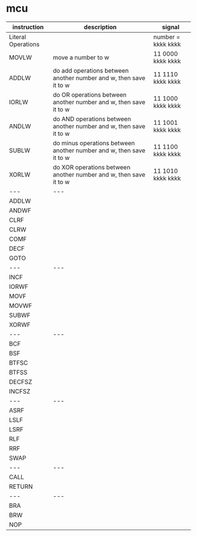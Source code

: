# mcu
|instruction|description|signal|
|---|---|---|
|Literal Operations||number = kkkk kkkk|
|MOVLW|move a number to w|11 0000 kkkk kkkk|
|ADDLW|do add operations between another number and w, then save it to w|11 1110 kkkk kkkk|
|IORLW|do OR operations between another number and w, then save it to w|11 1000 kkkk kkkk|
|ANDLW|do AND operations between another number and w, then save it to w|11 1001 kkkk kkkk|
|SUBLW|do minus operations between another number and w, then save it to w|11 1100 kkkk kkkk|
|XORLW|do XOR operations between another number and w, then save it to w|11 1010 kkkk kkkk|
|---|---|
|ADDLW||
|ANDWF||
|CLRF||
|CLRW||
|COMF||
|DECF||
|GOTO||
|---|---|
|INCF||
|IORWF||
|MOVF||
|MOVWF||
|SUBWF||
|XORWF||
|---|---|
|BCF||
|BSF||
|BTFSC||
|BTFSS||
|DECFSZ||
|INCFSZ||
|---|---|
|ASRF||
|LSLF||
|LSRF||
|RLF||
|RRF||
|SWAP||
|---|---|
|CALL||
|RETURN||
|---|---|
|BRA||
|BRW||
|NOP||
